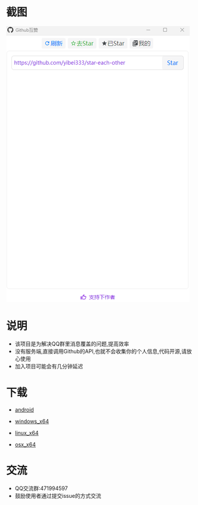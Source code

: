 # 截图
<img src="https://raw.githubusercontent.com/yibei333/star-each-other/refs/heads/main/assets/screenshot.png">

# 说明
+ 该项目是为解决QQ群里消息覆盖的问题,提高效率
+ 没有服务端,直接调用Github的API,也就不会收集你的个人信息,代码开源,请放心使用
+ 加入项目可能会有几分钟延迟

# 下载

* [android](https://github.com/yibei333/star-each-other/releases/latest/download/GithubStarEachOther_android.apk)

* [windows_x64](https://github.com/yibei333/star-each-other/releases/latest/download/GithubStarEachOther_win_x64.exe)

* [linux_x64](https://github.com/yibei333/star-each-other/releases/latest/download/GithubStarEachOther_linux_x64.tar.gz)

* [osx_x64](https://github.com/yibei333/star-each-other/releases/latest/download/GithubStarEachOther_osx_x64.tar.gz)

# 交流
* QQ交流群:471994597
* 鼓励使用者通过提交issue的方式交流